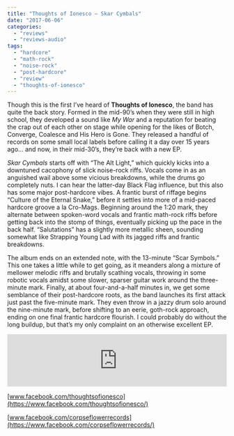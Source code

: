 ```yaml
---
title: "Thoughts of Ionesco – Skar Cymbals"
date: "2017-06-06"
categories: 
  - "reviews"
  - "reviews-audio"
tags: 
  - "hardcore"
  - "math-rock"
  - "noise-rock"
  - "post-hardcore"
  - "review"
  - "thoughts-of-ionesco"
---
```


Though this is the first I’ve heard of **Thoughts of Ionesco**, the band has quite the back story. Formed in the mid-90’s when they were still in high school, they developed a sound like _My War_ and a reputation for beating the crap out of each other on stage while opening for the likes of Botch, Converge, Coalesce and His Hero is Gone. They released a handful of records on some small local labels before calling it a day over 15 years ago… and now, in their mid-30’s, they’re back with a new EP.

_Skar Cymbals_ starts off with “The Alt Light,” which quickly kicks into a downtuned cacophony of slick noise-rock riffs. Vocals come in as an anguished wail above some vicious breakdowns, while the drums go completely nuts. I can hear the latter-day Black Flag influence, but this also has some major post-hardcore vibes. A frantic burst of riffage begins “Culture of the Eternal Snake,” before it settles into more of a mid-paced hardcore groove a la Cro-Mags. Beginning around the 1:20 mark, they alternate between spoken-word vocals and frantic math-rock riffs before getting back into the stomp of things, eventually picking up the pace in the back half. “Salutations” has a slightly more metallic sheen, sounding somewhat like Strapping Young Lad with its jagged riffs and frantic breakdowns.

The album ends on an extended note, with the 13-minute “Scar Symbols.” This one takes a little while to get going, as it meanders along a mixture of mellower melodic riffs and brutally scathing vocals, throwing in some robotic vocals amidst some slower, sparser guitar work around the three-minute mark. Finally, at about four-and-a-half minutes in, we get some semblance of their post-hardcore roots, as the band launches its first attack just past the five-minute mark. They even throw in a jazzy drum solo around the nine-minute mark, before shifting to an eerie, goth-rock approach, ending on one final frantic hardcore flourish. I could probably do without the long buildup, but that’s my only complaint on an otherwise excellent EP.

<iframe style="border: 0; width: 100%; height: 120px;" src="https://bandcamp.com/EmbeddedPlayer/album=3892502711/size=large/bgcol=ffffff/linkcol=0687f5/tracklist=false/artwork=small/transparent=true/" width="300" height="150" seamless=""><a href="http://corpseflowerrecords.bandcamp.com/album/thoughts-of-ionesco-skar-cymbals">Thoughts of Ionesco - Skar Cymbals by Corpse Flower Records</a></iframe>

[www.facebook.com/thoughtsofionesco](https://www.facebook.com/thoughtsofionesco/)

[www.facebook.com/corpseflowerrecords](https://www.facebook.com/corpseflowerrecords/)

